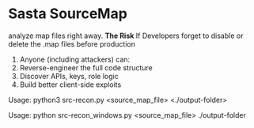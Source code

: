 # Sasta SourceMap
analyze map files right away.
**The Risk**
If Developers forget to disable or delete the .map files before production
1. Anyone (including attackers) can:
2. Reverse-engineer the full code structure
3. Discover APIs, keys, role logic
4. Build better client-side exploits

Usage: python3 src-recon.py <source_map_file> <./output-folder>

Usage: python src-recon_windows.py <source_map_file> ./output-folder
